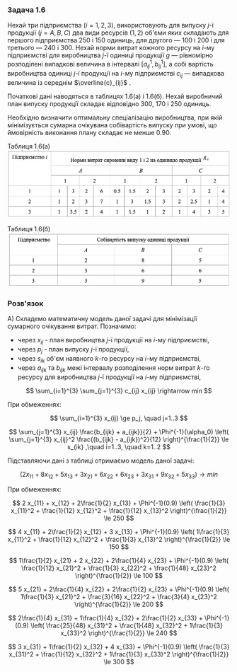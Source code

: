 ### Задача 1.6

Нехай три підприємства $(i=1, 2, 3)$, використовують для випуску $j$-ї продукції $(j= A, B, C)$ два види ресурсів $(1, 2)$ об'єми яких складають для першого підприємства $250$ і $150$ одиниць, для другого –– $100$ і $200$ і для третього –– $240$ і $300$. Нехай норми витрат кожного ресурсу на $i$-му підприємстві для виробництва $j$-ї одиниці продукції $g$ –– рівномірно розподілені випадкові величина в інтервалі $[a_{ij}^1 ,b_{ij}^1]$, а собі вартість виробництва одиниці $j$-ї продукції на $i$-му підприємстві $c_{ij}$ –– випадкова величина із середнім $\overline{c}_{ij}$ .

Початкові дані наводяться в таблицях 1.6(а) і 1.6(б).
Нехай виробничий план випуску продукції складає відповідно 300, 170 і 250 одиниць.

Необхідно визначити оптимальну спеціалізацію виробництва, при якій мінімізується сумарна очікувана собівартість випуску при умові, що ймовірність виконання плану складає не менше 0.90.

Таблиця 1.6(а)
![](img1.png)

Таблиця 1.6(б)
![](img2.png)

### Розв'язок

A) Складемо математичну модель даної задачі для мінімізації сумарного очікування витрат.
Позначимо:

- через $x_{ij}$ - план виробництва $j$-ї продукції на $i$-му підприємстві, 
- через $p_j$ - план випуску $j$-ї продукції, 
- через $s_{ik}$ об'єм наявного $k$-го ресурсу на $i$-му підприємстві,
- через $a_{ijk}$ та $b_{ijk}$ межі інтервалу розподілення норм витрат $k$-го ресурсу для виробництва $j$-ї продукції на $i$-му підприємстві,

$$  \sum_{i=1}^{3} \sum_{j=1}^{3} c_{ij} x_{ij} \rightarrow min $$

При обмеженнях:

$$  \sum_{i=1}^{3} x_{ij} \ge p_j, \quad j=1..3 $$

$$ \sum_{j=1}^{3} x_{ij} \frac{b_{ijk} + a_{ijk}}{2} + 
\Phi^{-1}(\alpha_0) \left( \sum_{j=1}^{3} x_{ij}^2 \frac{(b_{ijk} - a_{ijk})^2}{12} \right)^{\frac{1}{2}}
\le s_{ik} ,\quad i=1..3, \quad k=1..2
$$

Підставляючи дані з таблиці отримаємо модель даної задачі:

$$ ( 2 x_{11} + 8 x_{12} + 5 x_{13} + 
     3 x_{21} + 6 x_{22} + 6 x_{23} + 
     3 x_{31} + 9 x_{32} + 5 x_{33} ) \rightarrow min
$$

При обмеженнях:

$$ 2 x_{11} + x_{12} + 2\frac{1}{2} x_{13} + \Phi^{-1}(0.9) \left( 
\frac{1}{3} x_{11}^2 + \frac{1}{12} x_{12}^2 + \frac{1}{12} x_{13}^2 
\right)^{\frac{1}{2}} \le 250
$$

$$ 4 x_{11} + 2\frac{1}{2} x_{12} + 3 x_{13} + \Phi^{-1}(0.9) \left( 
1\frac{1}{3} x_{11}^2 + \frac{1}{12} x_{12}^2 + \frac{1}{3} x_{13}^2 
\right)^{\frac{1}{2}} \le 150
$$

$$ 1\frac{1}{2} x_{21} + 2 x_{22} + 2\frac{1}{4} x_{23} + \Phi^{-1}(0.9) \left( 
\frac{1}{12} x_{21}^2 + \frac{1}{3} x_{22}^2 + \frac{1}{48} x_{23}^2 
\right)^{\frac{1}{2}} \le 100
$$

$$ 5 x_{21} + 2\frac{1}{4} x_{22} + 2\frac{1}{2} x_{23} + \Phi^{-1}(0.9) \left( 
1\frac{1}{3} x_{21}^2 + \frac{3}{16} x_{22}^2 + \frac{3}{4} x_{23}^2 
\right)^{\frac{1}{2}} \le 200
$$

$$ 2\frac{1}{4} x_{31} + 1\frac{1}{4} x_{32} + 2\frac{1}{2} x_{33} + \Phi^{-1}(0.9) \left( 
\frac{25}{48} x_{31}^2 + \frac{1}{48} x_{32}^2 + 1\frac{1}{3} x_{33}^2 
\right)^{\frac{1}{2}} \le 240
$$

$$ 3 x_{31} + 1\frac{1}{2} x_{32} + 4 x_{33} + \Phi^{-1}(0.9) \left( 
\frac{1}{3} x_{31}^2 + \frac{1}{12} x_{32}^2 + 1\frac{1}{3} x_{33}^2 
\right)^{\frac{1}{2}} \le 300
$$
